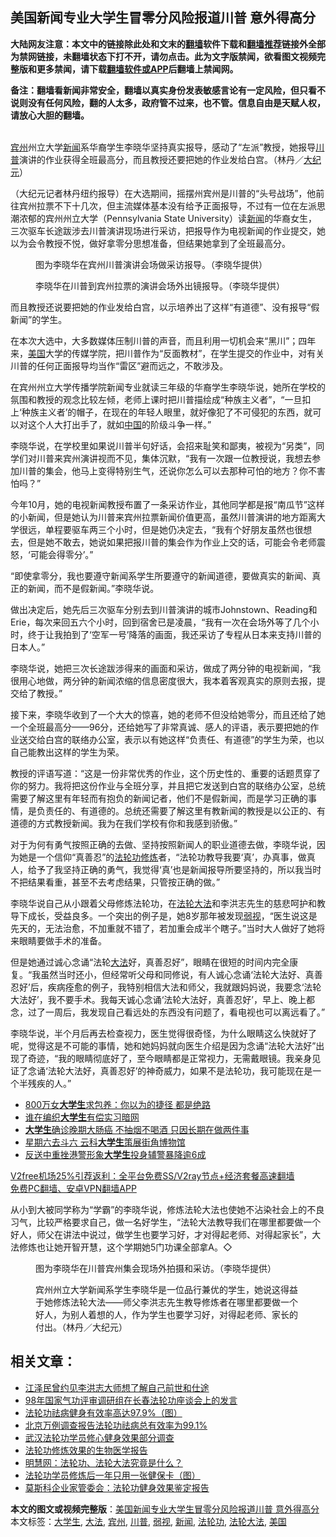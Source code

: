  <h2>美国新闻专业大学生冒零分风险报道川普 意外得高分</h2> <p class="notice"><b>大陆网友注意：本文中的链接除此处和文末的<a href="https://github.com/bannedbook/fanqiang" >翻墙</a>软件下载和<a href="https://github.com/killgcd/justmysocks/blob/master/README.md">翻墙推荐</a>链接外全部为禁网链接，未翻墙状态下打不开，请勿点击。此为文字版禁闻，欲看图文视频完整版和更多禁闻，请下载<a href="https://github.com/bannedbook/fanqiang">翻墙软件或APP</a>后翻墙上禁闻网。</p><p>备注：翻墙看新闻非常安全，翻墙以真实身份发表敏感言论有一定风险，但只看不说则没有任何风险，翻的人太多，政府管不过来，也不管。信息自由是天赋人权，请放心大胆的翻墙。</b></p>  <div class="entry"> <p><br /> <a href="https://www.bannedbook.org/bnews/tag/%E5%AE%BE%E5%B7%9E/" class="st_tag internal_tag" rel="tag" title="标签 宾州 下的日志">宾州</a>州立大学<span class='wp_keywordlink_affiliate'><a href="https://www.bannedbook.org/" title="新闻">新闻</a></span>系华裔学生李晓华坚持真实报导，感动了“左派”教授，她报导<a href="https://www.bannedbook.org/bnews/tag/%e5%b7%9d%e6%99%ae/" class="st_tag internal_tag" rel="tag" title="标签 川普 下的日志">川普</a>演讲的作业获得全班最高分，而且教授还要把她的作业发给白宫。（林丹／<span class='wp_keywordlink_affiliate'><a href="http://www.epochtimes.com/" title="大纪元" target="_blank">大纪元</a></span>）</p> <p>（大纪元记者林丹纽约报导）在大选期间，摇摆州宾州是川普的“头号战场”，他前往宾州拉票不下十几次，但主流媒体基本没有给予正面报导，不过有一位在左派思潮浓郁的宾州州立大学（Pennsylvania State University）读<a href="https://www.bannedbook.org/bnews/tag/%E6%96%B0%E9%97%BB/" class="st_tag internal_tag" rel="tag" title="标签 新闻 下的日志">新闻</a>的华裔女生，三次驱车长途跋涉去川普演讲现场进行采访，把报导作为电视新闻的作业提交，她以为会令教授不悦，做好拿零分思想准备，但结果她拿到了全班最高分。</p> <figure id="12659031" class="wp-caption aligncenter"><figcaption class="wp-caption-text">图为李晓华在宾州川普演讲会场做采访报导。（李晓华提供）</figcaption></figure> <figure id="12659030" class="wp-caption aligncenter"><figcaption class="wp-caption-text">李晓华在川普到宾州拉票的演讲会场外出镜报导。（李晓华提供）</figcaption></figure> <p>而且教授还说要把她的作业发给白宫，以示培养出了这样“有道德”、没有报导“假新闻”的学生。</p> <p>在本次大选中，大多数媒体压制川普的声音，而且利用一切机会来“黑川”；四年来，<a href="https://www.bannedbook.org/bnews/tag/%e7%be%8e%e5%9b%bd/" class="st_tag internal_tag" rel="tag" title="标签 美国 下的日志">美国</a>大学的传媒学院，把川普作为“反面教材”，在学生提交的作业中，对有关川普的任何正面报导均当作“雷区”避而远之，不敢涉及。</p>  <p>在宾州州立大学传播学院新闻专业就读三年级的华裔学生李晓华说，她所在学校的氛围和教授的观念比较左倾，老师上课时把川普描绘成“种族主义者”，“一旦扣上‘种族主义者’的帽子，在现在的年轻人眼里，就好像犯了不可侵犯的东西，就可以对这个人大打出手了，就如<span class='wp_keywordlink_affiliate'><a href="https://www.bannedbook.org/" title="中国" target="_blank">中国</a></span>的阶级斗争一样。”</p> <p>李晓华说，在学校里如果说川普半句好话，会招来耻笑和鄙夷，被视为“另类”，同学们对川普来宾州演讲视而不见，集体沉默，“我有一次跟一位教授说，我想去参加川普的集会，他马上变得特别生气，还说你怎么可以去那种可怕的地方？你不害怕吗？”</p> <p>今年10月，她的电视新闻教授布置了一条采访作业，其他同学都是报“南瓜节”这样的小新闻，但是她认为川普来宾州拉票新闻价值更高，虽然川普演讲的地方距离大学很远，单程要驱车两三个小时，但是她仍决定去，“我有个好朋友虽然也很想去，但是她不敢去，她说如果把报川普的集会作为作业上交的话，可能会令老师震怒，‘可能会得零分’。”</p> <p>“即使拿零分，我也要遵守新闻系学生所要遵守的新闻道德，要做真实的新闻、真正的新闻，而不是假新闻。”李晓华说。</p>  <p>做出决定后，她先后三次驱车分别去到川普演讲的城市Johnstown、Reading和Erie，每次来回五六个小时，回到宿舍已是凌晨，“我有一次在会场外等了几个小时，终于让我拍到了‘空军一号’降落的画面，我还采访了专程从日本来支持川普的日本人。”</p> <p>李晓华说，她把三次长途跋涉得来的画面和采访，做成了两分钟的电视新闻，“我很用心地做，两分钟的新闻浓缩的信息密度很大，我本着客观真实的原则去报，提交给了教授。”</p> <p>接下来，李晓华收到了一个大大的惊喜，她的老师不但没给她零分，而且还给了她一个全班最高分——96分，还给她写了非常真诚、感人的评语，表示要把她的作业送交给白宫的联络办公室，表示以有她这样“负责任、有道德”的学生为荣，也以自己能教出这样的学生为荣。</p> <p>教授的评语写道：“这是一份非常优秀的作业，这个历史性的、重要的话题贯穿了你的努力。我将把这份作业与全班分享，并且把它发送到白宫的联络办公室，总统需要了解这里有年轻而有抱负的新闻记者，他们不是假新闻，而是学习正确的事情，是负责任的、有道德的。总统还需要了解这里有教新闻的教授是以公正的、有道德的方式教授新闻。我为在我们学校有你和我感到骄傲。”</p>  <p>对于为何有勇气按照正确的去做、坚持按照新闻人的职业道德去做，李晓华说，因为她是一个信仰“真善忍”的<a href="https://www.bannedbook.org/bnews/tag/%e6%b3%95%e8%bd%ae%e5%8a%9f/" class="st_tag internal_tag" rel="tag" title="标签 法轮功 下的日志">法轮功</a><span class='wp_keywordlink'><a href="https://www.qi-gong.me/" title="气功修炼网" target="_blank">修炼</a></span>者，“法轮功教导我要‘真’，办真事，做真人，给予了我坚持正确的勇气，我觉得‘真’也是新闻报导所要坚持的，所以我当时不把结果看重，甚至不去考虑结果，只管按正确的做。”</p> <p>李晓华说自己从小跟着父母修炼法轮功，在<a href="https://www.bannedbook.org/bnews/tag/%e6%b3%95%e8%bd%ae%e5%a4%a7%e6%b3%95/" class="st_tag internal_tag" rel="tag" title="标签 法轮大法 下的日志">法轮大法</a>和李洪志先生的慈悲呵护和教导下成长，受益良多。一个突出的例子是，她8岁那年被发现<a href="https://www.bannedbook.org/bnews/tag/%E5%BC%B1%E8%A7%86/" class="st_tag internal_tag" rel="tag" title="标签 弱视 下的日志">弱视</a>，“医生说这是先天的，无法治愈，不加重就不错了，若加重会成半个瞎子。”当时大人做好了她将来眼睛要做手术的准备。</p> <p>但是她通过诚心念诵“法轮<a href="https://www.bannedbook.org/bnews/tag/%E5%A4%A7%E6%B3%95/" class="st_tag internal_tag" rel="tag" title="标签 大法 下的日志">大法</a>好，真善忍好”，眼睛在很短的时间内完全康复。“我虽然当时还小，但经常听父母和同修说，有人诚心念诵‘法轮大法好、真善忍好’后，疾病痊愈的例子，我特别相信大法和师父，我就跟妈妈说，我要念‘法轮大法好’，我不要手术。我每天诚心念诵‘法轮大法好，真善忍好’，早上、晚上都念，过了一周后，我发现自己看远处的东西没有问题了，看电视也可以离远看了。”</p> <p>李晓华说，半个月后再去检查视力，医生觉得很奇怪，为什么眼睛这么快就好了呢，觉得这是不可能的事情，她和她妈妈就向医生介绍是因为念诵“法轮大法好”出现了奇迹，“我的眼睛彻底好了，至今眼睛都是正常视力，无需戴眼镜。我亲身见证了念诵‘法轮大法好，真善忍好’的神奇威力，如果不是法轮功，我可能现在是一个半残疾的人。”</p>  <ul class='op-related-articles' title='相关阅读'> <li><a href='https://www.bannedbook.org/bnews/funmedia/20201230/1457597.html' target='_blank'>800万女<b>大学生</b>求包养：你以为的捷径 都是绝路</a></li> <li><a href='https://www.bannedbook.org/bnews/ssgc/20201229/1457316.html' target='_blank'>谁在编织<b>大学生</b>有偿实习暗网</a></li> <li><a href='https://www.bannedbook.org/bnews/health/20201229/1456979.html' target='_blank'><b>大学生</b>确诊晚期大肠癌 不抽烟不喝酒 只因长期在做两件事</a></li> <li><a href='https://www.bannedbook.org/bnews/taiwannews/20201229/1456940.html' target='_blank'>星期六去斗六 云科<b>大学生</b>策展街角博物馆</a></li> <li><a href='https://www.bannedbook.org/bnews/worldnews/20201229/1456714.html' target='_blank'>反送中重挫港警形象<b>大学生</b>投身辅警暴降逾6成</a></li> </ul> <p class="texttj"> <a href="https://github.com/bannedbook/fanqiang/wiki/V2ray%E6%9C%BA%E5%9C%BA" target="_blank">V2free机场25%引荐返利：全平台免费SS/V2ray节点+经济套餐高速翻墙</a><br/> <a href="https://github.com/bannedbook/fanqiang/wiki/%E7%A6%81%E9%97%BB%E7%BD%91%E5%AE%89%E5%8D%93%E7%BF%BB%E5%A2%99%E6%96%B0%E9%97%BBAPP" target="_blank">免费PC翻墙、安卓VPN翻墙APP</a></p><p>从小到大被同学称为“学霸”的李晓华说，修炼法轮大法也使她不沾染社会上的不良习气，比较严格要求自己，做一名好学生，“法轮大法教导我们在哪里都要做一个好人，师父在讲法中说过，做学生也要学习好，才对得起老师、对得起家长”，大法修炼也让她开智开慧，这个学期她5门功课全部拿A。◇</p> <figure id="attachment_12660155" class="wp-caption aligncenter"><figcaption class="wp-caption-text">图为李晓华在川普宾州集会现场外拍摄和采访。（李晓华提供）</figcaption></figure> <figure id="attachment_12660156" class="wp-caption aligncenter"><figcaption class="wp-caption-text">宾州州立大学新闻系学生李晓华是一位品行兼优的学生，她说这得益于她修炼法轮大法——师父李洪志先生教导修炼者在哪里都要做一个好人，为别人着想的人，作为学生也要学习好，对得起老师、家长的付出。（林丹／大纪元）</figcaption></figure> <h2>相关文章：</h2> <ul> <li><a href="https://master-li.qi-gong.me/knowflg/173.html">江泽民曾约见李洪志大师想了解自己前世和仕途 </a></li> <li><a href="https://master-li.qi-gong.me/knowflg/268.html">98年国家气功评审调研组在长春法轮功座谈会上的发言</a></li> <li><a href="https://master-li.qi-gong.me/knowflg/288.html">法轮功祛病健身有效率高达97.9%（图）</a></li> <li><a href="https://master-li.qi-gong.me/knowflg/290.html">北京万例调查报告法轮功祛病总有效率为99.1%</a></li> <li><a href="https://master-li.qi-gong.me/knowflg/294.html">武汉法轮功学员修心健身效果部分调查</a></li> <li><a href="https://master-li.qi-gong.me/knowflg/296.html">法轮功修炼效果的生物医学报告</a></li> <li><a href="https://master-li.qi-gong.me/knowflg/297.html">明慧网：法轮功、法轮大法究竟是什么？</a></li> <li><a href="https://master-li.qi-gong.me/knowflg/298.html">法轮功学员修炼后一年只用一张健保卡（图）</a></li> <li><a href="https://master-li.qi-gong.me/knowflg/299.html">莫斯科企业家管委会：法轮功健身效果鉴定报告</a></li> </ul> </p><a name='sharetosocial'></a>       <div><b>本文的图文或视频完整版</b>：<a href='https://www.bannedbook.org/bnews/comments/20210102/1459745.html'>美国新闻专业大学生冒零分风险报道川普 意外得高分</a></div>  </div><!--END ENTRY--> <div class="postfooter"> <div>本文标签：<a href="https://www.bannedbook.org/bnews/tag/%e5%a4%a7%e5%ad%a6%e7%94%9f/" rel="tag">大学生</a>, <a href="https://www.bannedbook.org/bnews/tag/%E5%A4%A7%E6%B3%95/" rel="tag">大法</a>, <a href="https://www.bannedbook.org/bnews/tag/%E5%AE%BE%E5%B7%9E/" rel="tag">宾州</a>, <a href="https://www.bannedbook.org/bnews/tag/%e5%b7%9d%e6%99%ae/" rel="tag">川普</a>, <a href="https://www.bannedbook.org/bnews/tag/%E5%BC%B1%E8%A7%86/" rel="tag">弱视</a>, <a href="https://www.bannedbook.org/bnews/tag/%E6%96%B0%E9%97%BB/" rel="tag">新闻</a>, <a href="https://www.bannedbook.org/bnews/tag/%e6%b3%95%e8%bd%ae%e5%8a%9f/" rel="tag">法轮功</a>, <a href="https://www.bannedbook.org/bnews/tag/%e6%b3%95%e8%bd%ae%e5%a4%a7%e6%b3%95/" rel="tag">法轮大法</a>, <a href="https://www.bannedbook.org/bnews/tag/%e7%be%8e%e5%9b%bd/" rel="tag">美国</a></div>  </div><!--END POSTFOOTER--> 
